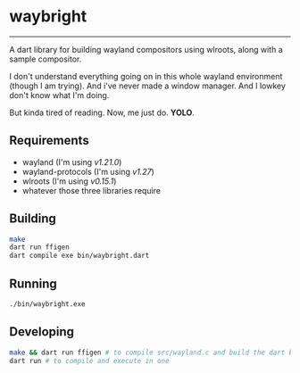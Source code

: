 # waybright
---

A dart library for building wayland compositors using wlroots, along with a sample compositor.

I don't understand everything going on in this whole wayland environment (though I am trying).
And i've never made a window manager.
And I lowkey don't know what I'm doing.

But kinda tired of reading. Now, me just do. **YOLO**.

<!--
A sample command-line application with an entrypoint in `bin/`, library code
in `lib/`, and example unit test in `test/`.
-->

## Requirements
- wayland (I'm using *v1.21.0*)
- wayland-protocols (I'm using *v1.27*)
- wlroots (I'm using *v0.15.1*)
- whatever those three libraries require

## Building
```sh
make
dart run ffigen
dart compile exe bin/waybright.dart
```

## Running
```sh
./bin/waybright.exe
```

## Developing
```sh
make && dart run ffigen # to compile src/wayland.c and build the dart bindings
dart run # to compile and execute in one
```
